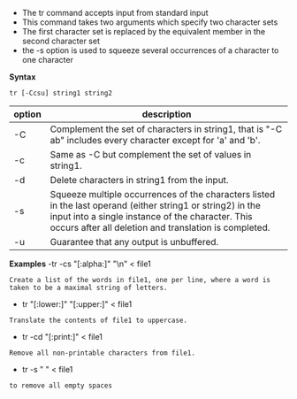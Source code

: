 - The tr command accepts input from standard input 
- This command takes two arguments which specify two character sets 
- The first character set is replaced by the equivalent member in the second character set 
- the -s option is used to squeeze several occurrences of a character to one character 

**Syntax**
```
tr [-Ccsu] string1 string2 
```

option | description 
-------|------------
-C	|Complement the set of characters in string1, that is "-C ab" includes every character except for 'a' and 'b'.
-c	|Same as -C but complement the set of values in string1.
-d	|Delete characters in string1 from the input.
-s	|Squeeze multiple occurrences of the characters listed in the last operand (either string1 or string2) in the input into a single instance of the character. This occurs after all deletion and translation is completed.
-u	|Guarantee that any output is unbuffered.


**Examples** 
-tr -cs "[:alpha:]" "\n" < file1
```
Create a list of the words in file1, one per line, where a word is taken to be a maximal string of letters.
```

- tr "[:lower:]" "[:upper:]" < file1
```
Translate the contents of file1 to uppercase.
```

- tr -cd "[:print:]" < file1
```
Remove all non-printable characters from file1.
```

- tr -s " " < file1
```
to remove all empty spaces 
```

